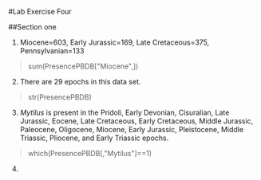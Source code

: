 #Lab Exercise Four

##Section one
1. Miocene=603, Early Jurassic=169, Late Cretaceous=375, Pennsylvanian=133
  > sum(PresencePBDB["Miocene",])
2. There are 29 epochs in this data set. 
  > str(PresencePBDB)
3. *Mytilus* is present in the Pridoli, Early Devonian, Cisuralian, Late Jurassic, Eocene, Late Cretaceous, Early Cretaceous, Middle Jurassic, Paleocene, Oligocene, Miocene, Early Jurassic, Pleistocene, Middle Triassic, Pliocene, and Early Triassic epochs. 
  > which(PresencePBDB[,"Mytilus"]==1)
4.
